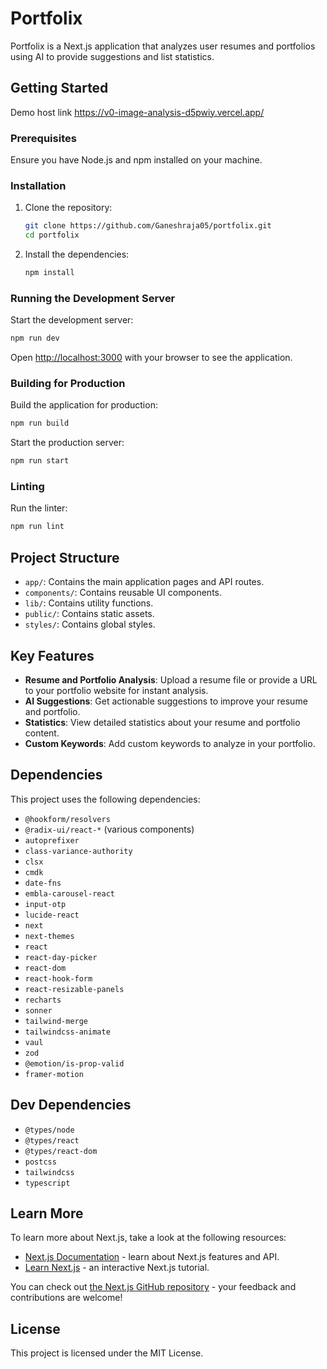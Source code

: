# Portfolix

Portfolix is a Next.js application that analyzes user resumes and portfolios using AI to provide suggestions and list statistics.

## Getting Started
 Demo host link  https://v0-image-analysis-d5pwiy.vercel.app/
### Prerequisites

Ensure you have Node.js and npm installed on your machine.

### Installation

1. Clone the repository:
    ```bash
    git clone https://github.com/Ganeshraja05/portfolix.git
    cd portfolix
    ```

2. Install the dependencies:
    ```bash
    npm install
    ```

### Running the Development Server

Start the development server:
```bash
npm run dev
```

Open [http://localhost:3000](http://localhost:3000) with your browser to see the application.

### Building for Production

Build the application for production:
```bash
npm run build
```

Start the production server:
```bash
npm run start
```

### Linting

Run the linter:
```bash
npm run lint
```

## Project Structure

- `app/`: Contains the main application pages and API routes.
- `components/`: Contains reusable UI components.
- `lib/`: Contains utility functions.
- `public/`: Contains static assets.
- `styles/`: Contains global styles.

## Key Features

- **Resume and Portfolio Analysis**: Upload a resume file or provide a URL to your portfolio website for instant analysis.
- **AI Suggestions**: Get actionable suggestions to improve your resume and portfolio.
- **Statistics**: View detailed statistics about your resume and portfolio content.
- **Custom Keywords**: Add custom keywords to analyze in your portfolio.

## Dependencies

This project uses the following dependencies:

- `@hookform/resolvers`
- `@radix-ui/react-*` (various components)
- `autoprefixer`
- `class-variance-authority`
- `clsx`
- `cmdk`
- `date-fns`
- `embla-carousel-react`
- `input-otp`
- `lucide-react`
- `next`
- `next-themes`
- `react`
- `react-day-picker`
- `react-dom`
- `react-hook-form`
- `react-resizable-panels`
- `recharts`
- `sonner`
- `tailwind-merge`
- `tailwindcss-animate`
- `vaul`
- `zod`
- `@emotion/is-prop-valid`
- `framer-motion`

## Dev Dependencies

- `@types/node`
- `@types/react`
- `@types/react-dom`
- `postcss`
- `tailwindcss`
- `typescript`

## Learn More

To learn more about Next.js, take a look at the following resources:

- [Next.js Documentation](https://nextjs.org/docs) - learn about Next.js features and API.
- [Learn Next.js](https://nextjs.org/learn) - an interactive Next.js tutorial.

You can check out [the Next.js GitHub repository](https://github.com/vercel/next.js/) - your feedback and contributions are welcome!

## License

This project is licensed under the MIT License.
